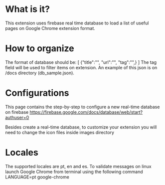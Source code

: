 # What is it?
This extension uses firebase real time database to load a list of useful pages on Google Chrome extension format.

# How to organize
The format of database should be:
[ {"title":"", "url":"", "tag":"",} ]
The tag field will be used to filter items on extension.
An example of this json is on /docs directory (db_sample.json).

# Configurations
This page contains the step-by-step to configure a new real-time database on firebase https://firebase.google.com/docs/database/web/start?authuser=0

Besides create a real-time database, to customize your extension you will need to change the icon files inside images directory

# Locales
The supported locales are pt, en and es. To validate messages on linux launch Google Chrome from terminal using the following command
LANGUAGE=pt google-chrome
